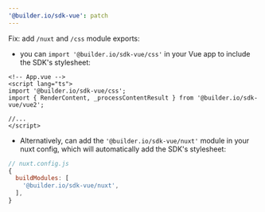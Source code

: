 ```yaml
---
'@builder.io/sdk-vue': patch
---
```


Fix: add `/nuxt` and `/css` module exports:

- you can `import '@builder.io/sdk-vue/css'` in your Vue app to include the SDK's stylesheet:

```vue
<!-- App.vue -->
<script lang="ts">
import '@builder.io/sdk-vue/css';
import { RenderContent, _processContentResult } from '@builder.io/sdk-vue/vue2';

//...
</script>
```

- Alternatively, can add the `'@builder.io/sdk-vue/nuxt'` module in your nuxt config, which will automatically add the SDK's stylesheet:

```js
// nuxt.config.js
{
  buildModules: [
    '@builder.io/sdk-vue/nuxt',
  ],
}
```
